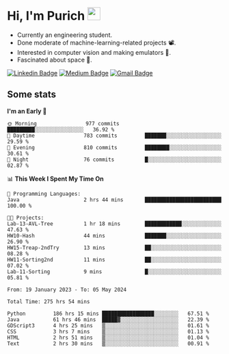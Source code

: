 <h1 align="left">Hi, I'm Purich
<img src="https://media.giphy.com/media/hvRJCLFzcasrR4ia7z/giphy.gif" width="30px"/></h1>

* Currently an engineering student.
* Done moderate of machine-learning-related projects :film_projector:.
* Interested in computer vision and making emulators :space_invader:.
* Fascinated about space :milky_way:.

[![Linkedin Badge](https://img.shields.io/badge/-Purich-blue?style=flat-square&logo=Linkedin&logoColor=white&link=https://www.linkedin.com/in/purich-siritip-16b3b3255/)](https://www.linkedin.com/in/purich-siritip-16b3b3255) [![Medium Badge](https://img.shields.io/badge/-@purich-gray?style=flat-square&labelColor=000000&logo=Medium&link=https://medium.com/@phuritsiritip)](https://medium.com/@phuritsiritip)
[![Gmail Badge](https://img.shields.io/badge/-mark.phurit@gmail.com-c14438?style=flat-square&logo=Gmail&logoColor=white&link=mailto:mark.phurit@gmail.com)](mailto:mark.phurit@gmail.com)

## Some stats

  
  <!--START_SECTION:waka-->
**I'm an Early 🐤** 

```text
🌞 Morning                977 commits         █████████░░░░░░░░░░░░░░░░   36.92 % 
🌆 Daytime                783 commits         ███████░░░░░░░░░░░░░░░░░░   29.59 % 
🌃 Evening                810 commits         ████████░░░░░░░░░░░░░░░░░   30.61 % 
🌙 Night                  76 commits          █░░░░░░░░░░░░░░░░░░░░░░░░   02.87 % 
```


📊 **This Week I Spent My Time On** 

```text
💬 Programming Languages: 
Java                     2 hrs 44 mins       █████████████████████████   100.00 % 

🐱‍💻 Projects: 
Lab-13-AVL-Tree          1 hr 18 mins        ████████████░░░░░░░░░░░░░   47.63 % 
HW10-Hash                44 mins             ███████░░░░░░░░░░░░░░░░░░   26.90 % 
HW15-Treap-2ndTry        13 mins             ██░░░░░░░░░░░░░░░░░░░░░░░   08.28 % 
HW11-Sorting2nd          11 mins             ██░░░░░░░░░░░░░░░░░░░░░░░   07.02 % 
Lab-11-Sorting           9 mins              █░░░░░░░░░░░░░░░░░░░░░░░░   05.81 % 
```


<!--END_SECTION:waka-->

  <!--START_SECTION:waka-simple-->

```text
From: 19 January 2023 - To: 05 May 2024

Total Time: 275 hrs 54 mins

Python         186 hrs 15 mins █████████████████░░░░░░░░   67.51 %
Java           61 hrs 46 mins  █████▓░░░░░░░░░░░░░░░░░░░   22.39 %
GDScript3      4 hrs 25 mins   ▒░░░░░░░░░░░░░░░░░░░░░░░░   01.61 %
CSS            3 hrs 7 mins    ▒░░░░░░░░░░░░░░░░░░░░░░░░   01.13 %
HTML           2 hrs 51 mins   ▒░░░░░░░░░░░░░░░░░░░░░░░░   01.04 %
Text           2 hrs 30 mins   ▒░░░░░░░░░░░░░░░░░░░░░░░░   00.91 %
```

<!--END_SECTION:waka-simple-->

  <!--![Anurag's GitHub stats](https://github-readme-stats.vercel.app/api?username=vikimark&show_icons=true&theme=gruvbox_light)-->
  
<!--
**vikimark/vikimark** is a ✨ _special_ ✨ repository because its `README.md` (this file) appears on your GitHub profile.

Here are some ideas to get you started:

- 🔭 I’m currently working on ...
- 🌱 I’m currently learning ...
- 👯 I’m looking to collaborate on ...
- 🤔 I’m looking for help with ...
- 💬 Ask me about ...
- 📫 How to reach me: ...
- 😄 Pronouns: ...
- ⚡ Fun fact: ...
-->
